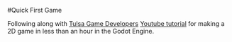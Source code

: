 #Quick First Game

Following along with [Tulsa Game Developers](https://www.youtube.com/c/TulsaGameDevelopers) [Youtube tutorial](https://www.youtube.com/watch?v=xQIaRSXh4ic&list=PLf1d5lXPHGDu4hCc7uWznhRFhjzhF0CTn&index=11) for making a 2D game in less than an hour in the Godot Engine.